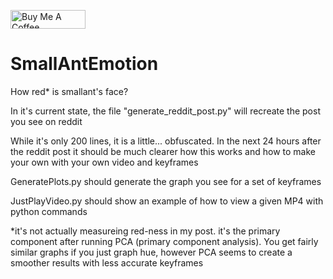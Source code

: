 
<a href="https://www.buymeacoffee.com/smallantFanDev" target="_blank"><img src="https://cdn.buymeacoffee.com/buttons/default-orange.png" alt="Buy Me A Coffee" height="30" width="120"></a>
# SmallAntEmotion
How red* is smallant's face?

In it's current state, the file "generate_reddit_post.py" will recreate the post you see on reddit

While it's only 200 lines, it is a little... obfuscated. 
In the next 24 hours after the reddit post it should be much clearer how this works and how to make your own with your own video and keyframes

GeneratePlots.py should generate the graph you see for a set of keyframes

JustPlayVideo.py should show an example of how to view a given MP4 with python commands


*it's not actually measureing red-ness in my post. it's the primary component after running PCA (primary component analysis). You get fairly similar graphs if you just graph hue, however PCA seems to create a smoother results with less accurate keyframes

